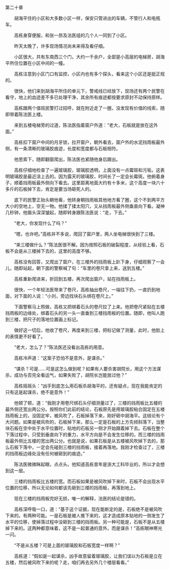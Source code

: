 第二十章

　　胡海平住的小区和大多数小区一样，保安只管进出的车辆，不管行人和电瓶车。

　　高栋身穿便服，和张一昂及法医组的几个人一同到了小区。

　　昨天太晚了，许多现场情况尚未来得及看仔细。

　　小区很大，共有东南西三个门，大约一千余户，全部是小高层的电梯房，胡海平所住位置在小区中间的一幢。

　　高栋注意到小区门口有监控，小区内也有多个探头，看来这个小区还是挺正规的。

　　很快，他们来到胡海平所住的单元下，警戒线已经放下，现场还有两个民警在看守，地上的血迹差不多已处理干净，其余所有痕迹都按要求原封不动保持原样。

　　高栋跟两个值班民警打过招呼，就在附近走了一圈，没发现有价值的线索，随即带着陈法医上楼。

　　来到五楼电梯旁的过道，陈法医指着窗户外道：“老大，石板就是放在这外面。”

　　高栋扣下窗户中间的月牙锁，拉开窗户，朝外看去，窗户外的水泥挡雨板最外侧，有一条清晰的玻璃胶痕迹，长度和宽度都与石板相符。

　　他思索下，随即翻窗爬出，陈法医也紧随他身后跟出。

　　高栋仔细地检查了一遍玻璃胶，玻璃胶透明，上面没有一点霉斑和污垢，这表明玻璃胶是最近涂上去的。因为露天的玻璃胶，时间长了一定会长霉斑。他俯着身子，顺着挡雨板最外侧向下看去。这里距离地面大约有十多米，这个高度一块六十多斤的石板掉下去，肯定是要当场砸死人的。

　　底下的民警正抬头朝他看，他转身朝挡雨板其他地方看了圈，这个不到两平方大小的空地上，空无一物。他揉了揉太阳穴，又从挡雨板最外侧垂直向下看。凝神几秒钟，他眉头深深皱起，随即转身跟陈法医说：“走，下去。”

　　“老大，你发现什么了吗？”

　　“嗯，也许吧。”高栋并不多说，爬回了窗户里，两人坐电梯很快到了三楼。

　　“来三楼做什么？”陈法医很不解。因为按照石板的破裂程度，从经验上看，石板不会是从三楼掉下去的，这里的高度不够。

　　高栋没有回答，又爬出了窗户，在三楼外的挡雨板上趴下身，仔细观察了一会儿，随即站起，朝下面的警察喊了句：“车里的卷尺拿上来，送到五楼。”

　　高栋重新爬进来，折回到五楼，再次爬出窗户，站在挡雨板上。

　　很快，一个年轻法医带来了卷尺，高栋抽出卷尺，一端往下扔，一直扔到地面，对下面的人说：“小刘，旁边找块石头绑在卷尺上。”

　　下面警察马上照做，高栋又把绑着石头的卷尺拉了上来。他把卷尺紧贴在五楼挡雨板的边缘处，绑着石头的另一头一直垂到三楼挡雨板的位置。随即，他叫人跑到三楼，把尺子的落地位置画上标记。

　　做好这一切后，他收了卷尺，再度来到三楼，把标记做了测量，此时，他脸上的表情更不好看了。

　　“老大，怎么了？”陈法医还没看出高栋的用意。

　　高栋冷声道：“这案子恐怕不是意外，是谋杀。”

　　“谋杀？可是……可是这怎么做到呢？如果有人要杀害胡院长，用这个方法谋杀，成功与否完全看运气，如果失败了，胡院长岂能放过他？”

　　高栋摇摇头：“凶手到底怎么用石板杀胡海平的，还有疑点，现在我能肯定的只有这是起谋杀，绝不是意外！”

　　他顿了顿，道：“我刚才用卷尺绑石头仔细测量过了，三楼的挡雨板比五楼的最外侧还宽出两公分。按照你们此前的结论，石板原先是用玻璃胶粘合固定在五楼挡雨板上的，没固定牢，被风吹了，石板掉落下来，刚好砸中胡海平。这结论有个大问题。如果是被风吹的，石板掉下来，那么一定是石板的上方先倾斜落下，当整块石板在空中处于水平位置时，贴地的石板另一侧才开始跟着掉下去。石板在整个下落过程中，只受到垂直向下的重力，水平方向是不会发生位移的。而三楼的挡雨板最外侧比五楼的宽出两公分。也就是说，如果石板是从五楼被风吹掉下去的，那么石板下落中，一定会先碰到三楼的挡雨板，接着再落地。我刚才检查过了，三楼的挡雨板边缘处没有任何被砸到的痕迹。”

　　陈法医微微眯起眼，点点头。他知道高栋昔年是浙大工科毕业的，所以才会想到这一层。

　　三楼的挡雨板比五楼的宽。而石板如果是被风吹掉下来时，石板不会出现水平位置的位移，所以无论如何都该先砸到三楼的挡雨板，再落到地上。

　　现在三楼的挡雨板完好无损，唯一的解释，法医的结论是错的。

　　高栋深呼吸一口，道：“基于这个证据，现在能断定的是，石板绝不是被风吹下来的。有两种可能。一是石板是被人推下来的，这才造成原本贴地的一侧发生了水平的位移，使掉落过程中没砸到三楼的挡雨板。另一种可能是，石板不是从五楼掉下来的。这两种都意味着，这不是一起普通的意外，而是谋杀！”高栋眼神寒光一闪。

　　“不是从五楼？可是上面的玻璃胶和石板宽度一样啊？”

　　高栋道：“假如是一起谋杀，凶手故意留着玻璃胶，让我们误以为石板是立在五楼，然后被风吹下来的呢？走，咱们再去另外几个楼层看看。”
